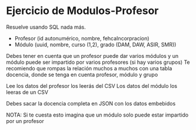 # Ejercicio de Modulos-Profesor

Resuelve usando SQL nada más.

- Profesor (id autonumérico, nombre, fehcaIncorpracion)
- Módulo (uuid, nombre, curso (1,2), grado (DAM, DAW, ASIR, SMR))

Debes tener en cuenta que un profesor puede dar varios módulos y un módulo puede ser impartido por varios profesores (si hay varios grupos)
Te recomiendo que rompas la relación muchos a muchos con una tabla docencia, donde se tenga en cuenta profesor, módulo y grupo

Lee los datos del profesor los leerás del CSV
Los datos del módulo los leeras de un CSV

Debes sacar la docencia completa en JSON con los datos embebidos

NOTA: Si te cuesta esto imagina que un módulo solo puede estar impartido por un profesor
